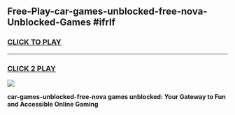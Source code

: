 
## Free-Play-car-games-unblocked-free-nova-Unblocked-Games #ifrlf
<h3>
<a href="https://news.freeplayer.one?title=car-games-unblocked-free-nova&ref=8M">CLICK TO PLAY</a></h3>
<hr>

<h3>
<a href="https://news.freeplayer.one?title=car-games-unblocked-free-nova&ref=8M">CLICK 2 PLAY</a>
  
</h3>

<a href="https://news.freeplayer.one?title=car-games-unblocked-free-nova&ref=8M"><img src="https://clearcache.store/games.png"></a>


**car-games-unblocked-free-nova games unblocked: Your Gateway to Fun and Accessible Online Gaming**
